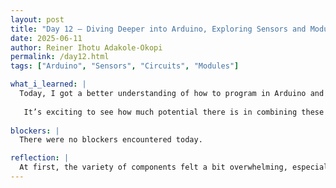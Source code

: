 ```yaml
---
layout: post
title: "Day 12 – Diving Deeper into Arduino, Exploring Sensors and Modules"
date: 2025-06-11
author: Reiner Ihotu Adakole-Okopi
permalink: /day12.html
tags: ["Arduino", "Sensors", "Circuits", "Modules"]

what_i_learned: |
  Today, I got a better understanding of how to program in Arduino and connect different types of sensors and modules to a breadboard. I explored how pH, turbidity, and TDS sensors work and how they each provide environmental data through simple wiring and code. I also learned about more advanced modules like GPS, GSM, and RFID readers, and how they can be combined with development boards like the ESP32 to build smart, connected systems. Seeing how these components can collect, transmit, and respond to real-world data really helped everything click. It’s exciting to see how much potential there is in combining these tools for impactful tech projects.
  
   It’s exciting to see how much potential there is in combining these tools for impactful tech projects.
   
blockers: |
  There were no blockers encountered today.

reflection: |
  At first, the variety of components felt a bit overwhelming, especially trying to keep track of what each module does and how it's wired. But watching the tutorials and going step-by-step made things clearer and more manageable. I’m starting to see how these small parts come together to form complex systems, and it’s honestly motivating. I’m still getting comfortable with the coding side, but I’m proud of how much progress I’ve made just by being curious and sticking with it.
---
```

